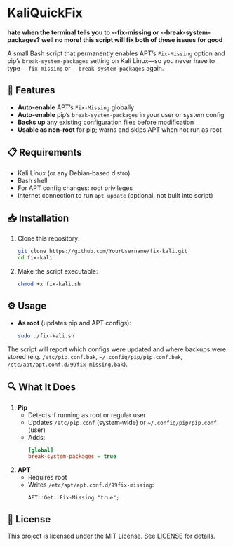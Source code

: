 # KaliQuickFix

**hate when the terminal tells you to --fix-missing or --break-system-packages? well no more! this script will fix both of these issues for good**

A small Bash script that permanently enables APT’s `Fix-Missing` option and pip’s `break-system-packages` setting on Kali Linux—so you never have to type `--fix-missing` or `--break-system-packages` again.

## 🚀 Features

- **Auto‑enable** APT’s `Fix-Missing` globally
- **Auto‑enable** pip’s `break-system-packages` in your user or system config
- **Backs up** any existing configuration files before modification
- **Usable as non‑root** for pip; warns and skips APT when not run as root

## 📋 Requirements

- Kali Linux (or any Debian‑based distro)
- Bash shell
- For APT config changes: root privileges  
- Internet connection to run `apt update` (optional, not built into script)

## 📥 Installation

1. Clone this repository:
   ```bash
   git clone https://github.com/YourUsername/fix-kali.git
   cd fix-kali
   ```
2. Make the script executable:
   ```bash
   chmod +x fix-kali.sh
   ```

## ⚙️ Usage

- **As root** (updates pip and APT configs):
  ```bash
  sudo ./fix-kali.sh
  ```

The script will report which configs were updated and where backups were stored (e.g. `/etc/pip.conf.bak`, `~/.config/pip/pip.conf.bak`, `/etc/apt/apt.conf.d/99fix-missing.bak`).

## 🔍 What It Does

1. **Pip**  
   - Detects if running as root or regular user  
   - Updates `/etc/pip.conf` (system‑wide) or `~/.config/pip/pip.conf` (user)  
   - Adds:
     ```ini
     [global]
     break-system-packages = true
     ```
2. **APT**  
   - Requires root  
   - Writes `/etc/apt/apt.conf.d/99fix-missing`:
     ```plain
     APT::Get::Fix-Missing "true";
     ```

## 📄 License

This project is licensed under the MIT License. See [LICENSE](LICENSE) for details.
